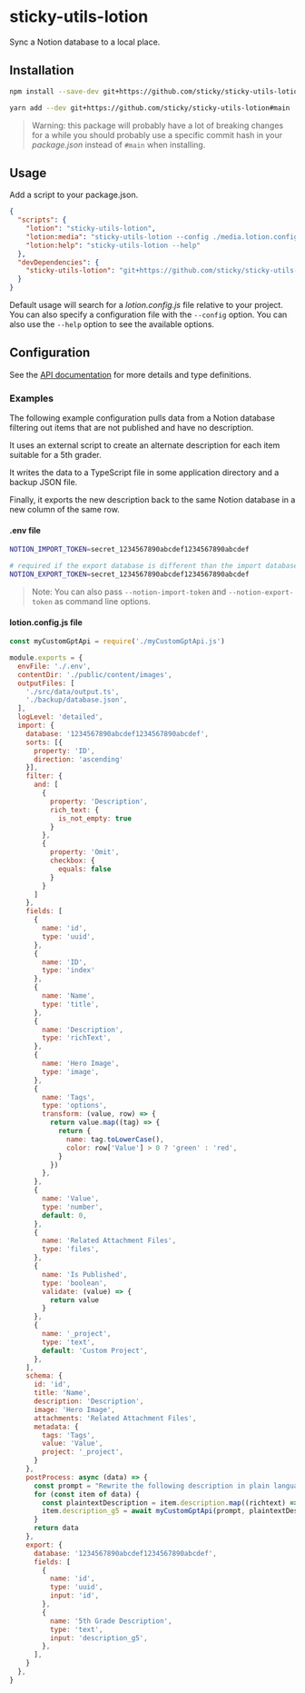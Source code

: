 # sticky-utils-lotion

Sync a Notion database to a local place.

## Installation

```bash
npm install --save-dev git+https://github.com/sticky/sticky-utils-lotion#main
```

```bash
yarn add --dev git+https://github.com/sticky/sticky-utils-lotion#main
```

> Warning: this package will probably have a lot of breaking changes for a while you should probably use a specific commit hash in your _package.json_ instead of `#main` when installing.

## Usage

Add a script to your package.json.

```json
{
  "scripts": {
    "lotion": "sticky-utils-lotion",
    "lotion:media": "sticky-utils-lotion --config ./media.lotion.config.js",
    "lotion:help": "sticky-utils-lotion --help"
  },
  "devDependencies": {
    "sticky-utils-lotion": "git+https://github.com/sticky/sticky-utils-lotion#123456"
  }
}
```

Default usage will search for a _lotion.config.js_ file relative to your project. You can also specify a configuration file with the `--config` option. You can also use the `--help` option to see the available options.

## Configuration

See the [API documentation](/docs/README.md) for more details and type definitions.

### Examples

The following example configuration pulls data from a Notion database filtering out items that are not published and have no description.

It uses an external script to create an alternate description for each item suitable for a 5th grader.

It writes the data to a TypeScript file in some application directory and a backup JSON file.

Finally, it exports the new description back to the same Notion database in a new column of the same row.

#### .env file

```sh
NOTION_IMPORT_TOKEN=secret_1234567890abcdef1234567890abcdef

# required if the export database is different than the import database
NOTION_EXPORT_TOKEN=secret_1234567890abcdef1234567890abcdef
```

> Note: You can also pass `--notion-import-token` and `--notion-export-token` as command line options.

#### lotion.config.js file


```js
const myCustomGptApi = require('./myCustomGptApi.js')

module.exports = {
  envFile: './.env',
  contentDir: './public/content/images',
  outputFiles: [
    './src/data/output.ts',
    './backup/database.json',
  ],
  logLevel: 'detailed',
  import: {
    database: '1234567890abcdef1234567890abcdef',
    sorts: [{
      property: 'ID',
      direction: 'ascending'
    }],
    filter: {
      and: [
        {
          property: 'Description',
          rich_text: {
            is_not_empty: true
          }
        },
        {
          property: 'Omit',
          checkbox: {
            equals: false
          }
        }
      ]
    },
    fields: [
      {
        name: 'id',
        type: 'uuid',
      },
      {
        name: 'ID',
        type: 'index'
      },
      {
        name: 'Name',
        type: 'title',
      },
      {
        name: 'Description',
        type: 'richText',
      },
      {
        name: 'Hero Image',
        type: 'image',
      },
      {
        name: 'Tags',
        type: 'options',
        transform: (value, row) => {
          return value.map((tag) => {
            return {
              name: tag.toLowerCase(),
              color: row['Value'] > 0 ? 'green' : 'red',
            }
          })
        },
      },
      {
        name: 'Value',
        type: 'number',
        default: 0,
      },
      {
        name: 'Related Attachment Files',
        type: 'files',
      },
      {
        name: 'Is Published',
        type: 'boolean',
        validate: (value) => {
          return value
        }
      },
      {
        name: '_project',
        type: 'text',
        default: 'Custom Project',
      },
    ],
    schema: {
      id: 'id',
      title: 'Name',
      description: 'Description',
      image: 'Hero Image',
      attachments: 'Related Attachment Files',
      metadata: {
        tags: 'Tags',
        value: 'Value',
        project: '_project',
      }
    },
    postProcess: async (data) => {
      const prompt = "Rewrite the following description in plain language that a 5th grader could understand:"
      for (const item of data) {
        const plaintextDescription = item.description.map((richtext) => richtext.text).join('')
        item.description_g5 = await myCustomGptApi(prompt, plaintextDescription)
      }
      return data
    },
    export: {
      database: '1234567890abcdef1234567890abcdef',
      fields: [
        {
          name: 'id',
          type: 'uuid',
          input: 'id',
        },
        {
          name: '5th Grade Description',
          type: 'text',
          input: 'description_g5',
        },
      ],
    }
  },
}